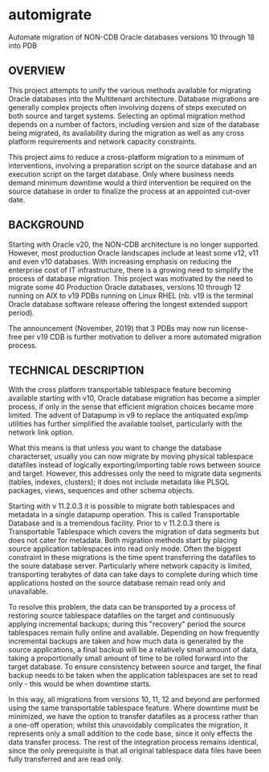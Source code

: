 # automigrate
Automate migration of NON-CDB Oracle databases versions 10 through 18 into PDB

OVERVIEW
--------
This project attempts to unify the various methods available for migrating Oracle databases into the Multitenant architecture. 
Database migrations are generally complex projects often involving dozens of steps executed on both source and target systems. Selecting an optimal migration method depends on a number of factors, including version and size of the database being migrated, its availability during the migration as well as any cross platform requirements and network capacity constraints.

This project aims to reduce a cross-platform migration to a minimum of interventions, involving a preparation script on the source database and an execution script on the target database. Only where business needs demand minimum downtime would a third intervention be required on the source database in order to finalize the process at an appointed cut-over date.

BACKGROUND
----------
Starting with Oracle v20, the NON-CDB architecture is no longer supported. However, most production Oracle landscapes include at least some v12, v11 and even v10 databases. With increasing emphasis on reducing the enterprise cost of IT infrastructure, there is a growing need to simplify the process of database migration. This project was motivated by the need to migrate some 40 Production Oracle databases, versions 10 through 12 running on AIX to v19 PDBs running on Linux RHEL (nb. v19 is the terminal Oracle database software release offering the longest extended support period). 

The announcement (November, 2019) that 3 PDBs may now run license-free per v19 CDB is further motivation to deliver a more automated migration process.

TECHNICAL DESCRIPTION
---------------------
With the cross platform transportable tablespace feature becoming available starting with v10, Oracle database migration has become a simpler process, if only in the sense that efficient migration choices became more limited. The advent of Datapump in v9 to replace the antiquated exp/imp utilities has further simplified the available toolset, particularly with the network link option.

What this means is that unless you want to change the database characterset, usually you can now migrate by moving physical tablespace datafiles instead of logically exporting/importing table rows between source and target. However, this addresses only the need to migrate data segments (tables, indexes, clusters); it does not include metadata like PLSQL packages, views, sequences and other schema objects.

Starting with v 11.2.0.3 it is possible to migrate both tablespaces and metadata in a single datapump operation. This is called Transportable Database and is a tremendous facility. Prior to v 11.2.0.3 there is Transportable Tablespace which covers the migration of data segments but does not cater for metadata. Both migration methods start by placing source application tablespaces into read only mode. Often the biggest constraint in these migrations is the time spent transferring the datafiles to the soure database server. Particularly where network capacity is limited, transporting terabytes of data can take days to complete during which time applications hosted on the source database remain read only and unavailable.

To resolve this problem, the data can be transported by a process of restoring source tablespace datafiles on the target and continuously applying incremental backups; during this "recovery" period the source tablespaces remain fully online and available. Depending on how frequently incremental backups are taken and how much data is generated by the source applications, a final backup will be a relatively small amount of data, taking a proportionally small amount of time to be rolled forward into the target database. To ensure consistency between source and target, the final backup needs to be taken when the application tablespaces are set to read only - this would be when downtime starts.

In this way, all migrations from versions 10, 11, 12 and beyond are performed using the same transportable tablespace feature. Where downtime must be minimized, we have the option to transfer datafiles as a process rather than a one-off operation; whilst this unavoidably complicates the migration, it represents only a small addition to the code base, since it only effects the data transfer process. The rest of the integration process remains identical, since the only prerequisite is that all original tablespace data files have been fully transferred and are read only.

